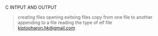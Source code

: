 C INTPUT AND OUTPUT
>creating files
>opening exitsing files
>copy from one file to another
>appending to a file
>reading the type of elf file
<author> kiptooharon.hk@gmail.com
